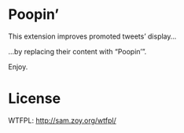# Poopin’

This extension improves promoted tweets’ display…

…by replacing their content with “Poopin’”.

Enjoy.

# License

WTFPL: http://sam.zoy.org/wtfpl/
